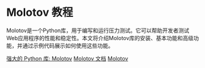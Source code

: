 # Molotov 教程

<show-structure depth="3"/>

Molotov是一个Python库，用于编写和运行压力测试。它可以帮助开发者测试Web应用程序的性能和稳定性。本文将介绍Molotov库的安装、基本功能和高级功能，并通过示例代码展示如何使用这些功能。

<seealso>
<category ref="ref_docs">
    <a href="https://mp.weixin.qq.com/s/jk5CKUh3AkFEz1Sa1BBKXg">强大的 Python 库: Molotov</a>
    <a href="https://molotov.readthedocs.io">Molotov 文档</a>
</category>
<category ref="ref_github">
    <a href="https://github.com/sregimbal/Molotov">Molotov</a>
</category>
<category ref="ref_issues">
</category>
<category ref="ref_hf">
</category>
<category ref="ref_ms">
</category>
</seealso>


